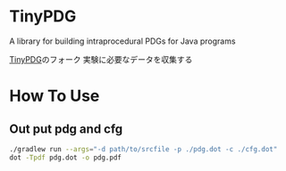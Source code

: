 TinyPDG
=======

A library for building intraprocedural PDGs for Java programs

[TinyPDG](https://github.com/YoshikiHigo/TinyPDG)のフォーク
実験に必要なデータを収集する


# How To Use
## Out put pdg and cfg
```sh
./gradlew run --args="-d path/to/srcfile -p ./pdg.dot -c ./cfg.dot"
dot -Tpdf pdg.dot -o pdg.pdf
```
